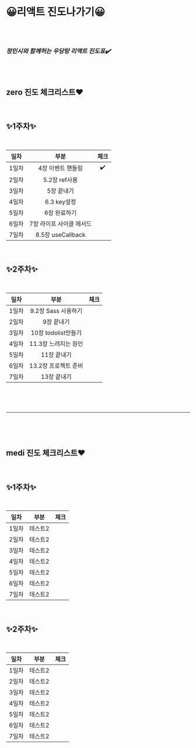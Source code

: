 # 😀리액트 진도나가기😀

<br>
<br>

### **_정민시와 함께허는 우당탕 리액트 진도표✔️_**


<br>
<br>


## zero 진도 체크리스트❤️

<br>

## ✨1주차✨  
<br>

|일차|부분|체크|
|:------:|:---:|:---:|
|1일차|4장 이벤트 핸들링|✔️|
|2일차|5.2장 ref사용||
|3일차|5장 끝내기||
|4일차|6.3 key설정||
|5일차|6장 완료하기||
|6일차|7장 라이프 사이클 메서드||
|7일차|8.5장 useCallback||

<br>

## ✨2주차✨ 

<br>

|일차|부분|체크|
|:------:|:---:|:---:|
|1일차|9.2장 Sass 사용하기||
|2일차|9장 끝내기||
|3일차|10장 todolist만들기||
|4일차|11.3장 느려지는 원인||
|5일차|11장 끝내기||
|6일차|13.2장 프로젝트 준비||
|7일차|13장 끝내기||

<br>
<br>
<br>

___

<br>
<br>
<br>


## medi 진도 체크리스트❤️
<br>

## ✨1주차✨  
<br>

|일차|부분|체크|
|:------:|:---:|:---:|
|1일차|테스트2||
|2일차|테스트2||
|3일차|테스트2||
|4일차|테스트2||
|5일차|테스트2||
|6일차|테스트2||
|7일차|테스트2||

<br>

## ✨2주차✨ 

<br>

|일차|부분|체크|
|:------:|:---:|:---:|
|1일차|테스트2||
|2일차|테스트2||
|3일차|테스트2||
|4일차|테스트2||
|5일차|테스트2||
|6일차|테스트2||
|7일차|테스트2||